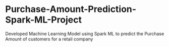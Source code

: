# Purchase-Amount-Prediction-Spark-ML-Project
Developed Machine Learning Model using Spark ML to predict the Purchase Amount of customers for a retail company
